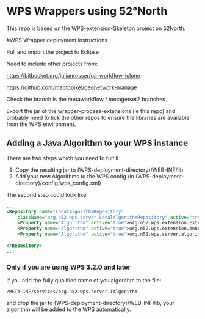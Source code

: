 # WPS Wrappers using 52°North

This repo is based on the WPS-extension-Skeleton project on 52North.

#WPS Wrapper deployment instructions

Pull and import the project to Eclipse

Need to include other projects from:

https://bitbucket.org/julianrosser/qa-workflow-jclone

https://github.com/maptopixel/geonetwork-manage

Check the branch is the metaworkflow / metagetset2 branches

Export the jar of the wrapper-process-extensions (ie this repo) and probably need to tick the other repos to ensure the libraries are available from the WPS environment.



## Adding a Java Algorithm to your WPS instance

There are two steps which you need to fulfill

1. Copy the resulting jar to (WPS-deployment-directory)/WEB-INF/lib
2. Add your new Algorithms to the WPS config (in (WPS-deployment-directory)/config/wps_config.xml)

The second step could look like:

```xml
...
<Repository name="LocalAlgorithmRepository"
	className="org.n52.wps.server.LocalAlgorithmRepository" active="true">
	<Property name="Algorithm" active="true">org.n52.wps.extension.ExtensionAlgorithm</Property>
	<Property name="Algorithm" active="true">org.n52.wps.extension.AnnotatedExtensionAlgorithm</Property>
	<Property name="Algorithm" active="true">org.n52.wps.server.algorithm.SimpleBufferAlgorithm</Property>
  ...
</Repository>
...
```

### Only if you are using WPS 3.2.0 and later

If you add the fully qualified name of you algorithm to the file:

``/META-INF/services/org.n52.wps.server.IAlgorithm``

and drop the jar to (WPS-deployment-directory)/WEB-INF/lib, your algorithm will be added to the WPS automatically.
